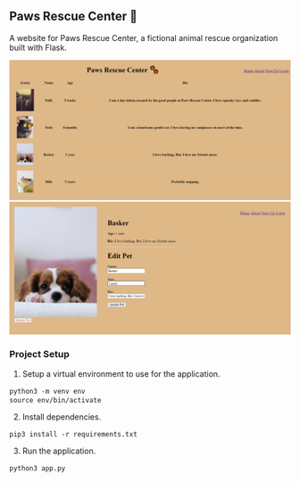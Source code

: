 ## Paws Rescue Center 🐾

A website for Paws Rescue Center, a fictional animal rescue organization built with Flask.

![home-page](https://github.com/shade-12/paws-rescue-center/blob/main/assets/home.png?raw=true)
![details-page](https://github.com/shade-12/paws-rescue-center/blob/main/assets/details.png?raw=true)

### Project Setup

1. Setup a virtual environment to use for the application.
```
python3 -m venv env
source env/bin/activate
```

2. Install dependencies.
```
pip3 install -r requirements.txt
```

3. Run the application.
```
python3 app.py
```
